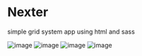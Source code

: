 # Nexter

simple grid system app using html and sass

![image](https://user-images.githubusercontent.com/69516726/220706931-c49c3d3a-2971-48f4-9176-4b4bc0c194b7.png)
![image](https://user-images.githubusercontent.com/69516726/220707040-df661da2-4e1a-45fb-9b97-78a0ea4de610.png)
![image](https://user-images.githubusercontent.com/69516726/220707135-294c4e97-93da-42eb-aa42-361e6f513f5f.png)
![image](https://user-images.githubusercontent.com/69516726/220707204-946166cb-e437-4788-aa36-722b6728cf55.png)

